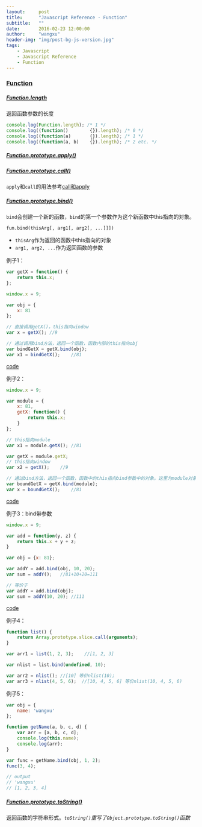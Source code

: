 ```yaml
---
layout:     post
title:      "Javascript Reference - Function"
subtitle:   ""
date:       2016-02-23 12:00:00
author:     "wangxu"
header-img: "img/post-bg-js-version.jpg"
tags:
    - Javascript
    - Javascript Reference
    - Function
---
```


### [Function](https://developer.mozilla.org/en-US/docs/Web/JavaScript/Reference/Global_Objects/Function)

##### [Function.length](https://developer.mozilla.org/en-US/docs/Web/JavaScript/Reference/Global_Objects/Function/length)

返回函数参数的长度

```javascript
console.log(Function.length); /* 1 */
console.log((function()        {}).length); /* 0 */
console.log((function(a)       {}).length); /* 1 */
console.log((function(a, b)    {}).length); /* 2 etc. */
```

##### [Function.prototype.apply()](https://developer.mozilla.org/en-US/docs/Web/JavaScript/Reference/Global_Objects/Function/apply)


##### [Function.prototype.call()](https://developer.mozilla.org/en-US/docs/Web/JavaScript/Reference/Global_Objects/Function/call)

`apply`和`call`的用法参考[call和apply](https://github.com/ttian226/javascript-design-patterns/blob/master/call%E5%92%8Capply.md)

##### [Function.prototype.bind()](https://developer.mozilla.org/en-US/docs/Web/JavaScript/Reference/Global_Objects/Function/bind)

`bind`会创建一个新的函数，`bind`的第一个参数作为这个新函数中this指向的对象。

`fun.bind(thisArg[, arg1[, arg2[, ...]]])`

* `thisArg`作为返回的函数中this指向的对象
* `arg1, arg2, ...`作为返回函数的参数

例子1：

```javascript
var getX = function() {
    return this.x;
};

window.x = 9;

var obj = {
    x: 81
};

// 直接调用getX()，this指向window
var x = getX(); //9

// 通过调用bind方法，返回一个函数，函数内部的this指向obj
var bindGetX = getX.bind(obj);
var x1 = bindGetX();    //81
```

[code](http://plnkr.co/edit/BdQLdh2MAt87FfjO4b6q)

例子2：

```javascript
window.x = 9;

var module = {
    x: 81,
    getX: function() {
        return this.x;
    }
};

// this指向module
var x1 = module.getX(); //81

var getX = module.getX;
// this指向window
var x2 = getX();    //9

// 通过bind方法，返回一个函数，函数中的this指向bind参数中的对象。这里为module对象
var boundGetX = getX.bind(module);
var x = boundGetX();    //81
```

[code](http://plnkr.co/edit/XQ78dG9mCWEQnxwZIRxL)

例子3：bind带参数

```javascript
window.x = 9;

var add = function(y, z) {
    return this.x + y + z;
}

var obj = {x: 81};

var addY = add.bind(obj, 10, 20);
var sum = addY();   //81+10+20=111

// 等价于
var addY = add.bind(obj);
var sum = addY(10, 20); //111
```

[code](http://plnkr.co/edit/hplkJmmsouymcuFIozVg)

例子4：

```javascript
function list() {
    return Array.prototype.slice.call(arguments);
}

var arr1 = list(1, 2, 3);    //[1, 2, 3]

var nlist = list.bind(undefined, 10);

var arr2 = nlist(); //[10] 等价nlist(10);
var arr3 = nlist(4, 5, 6);  //[10, 4, 5, 6] 等价nlist(10, 4, 5, 6)
```

例子5：

```javascript
var obj = {
    name: 'wangxu'
};

function getName(a, b, c, d) {
    var arr = [a, b, c, d];
    console.log(this.name);
    console.log(arr);
}

var func = getName.bind(obj, 1, 2);
func(3, 4);

// output
// 'wangxu'
// [1, 2, 3, 4]
```

##### [Function.prototype.toString()](https://developer.mozilla.org/en-US/docs/Web/JavaScript/Reference/Global_Objects/Function/toString)

返回函数的字符串形式。*`toString()`重写了`Object.prototype.toString()`函数*
